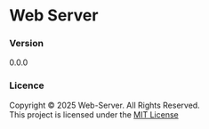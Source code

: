 # Web Server

### Version
0.0.0

### Licence
Copyright &copy; 2025 Web-Server. All Rights Reserved.  
This project is licensed under the [MIT License](LICENSE.txt)
